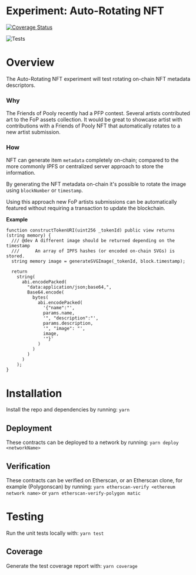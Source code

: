 # Experiment: Auto-Rotating NFT

[![Coverage Status](https://coveralls.io/repos/github/friends-of-pooly/nft-auto-rotate-sol/badge.svg?branch=master)](https://coveralls.io/github/friends-of-pooly/nft-auto-rotate-sol?branch=master)

![Tests](https://github.com/friends-of-pooly/nft-auto-rotate-sol/actions/workflows/main.yml/badge.svg)

# Overview

The Auto-Rotating NFT experiment will test rotating on-chain NFT metadata descriptors.

### Why

The Friends of Pooly recently had a PFP contest. Several artists contributed art to the FoP assets collection. It would be great to showcase artist with contributions with a Friends of Pooly NFT that automatically rotates to a new artist submission.

### How

NFT can generate item `metadata` completely on-chain; compared to the more commonly IPFS or centralized server approach to store the information.

By generating the NFT metadata on-chain it's possible to rotate the image using `blockNumber` or `timestamp`.

Using this approach new FoP artists submissions can be automatically featured without requiring a transaction to update the blockchain.

**Example**

```sol
function constructTokenURI(uint256 _tokenId) public view returns (string memory) {
  /// @dev A different image should be returned depending on the timestamp
  ///      An array of IPFS hashes (or encoded on-chain SVGs) is stored.
  string memory image = generateSVGImage(_tokenId, block.timestamp);

  return
    string(
      abi.encodePacked(
        "data:application/json;base64,",
        Base64.encode(
          bytes(
            abi.encodePacked(
              '{"name":"',
              params.name,
              '", "description":"',
              params.description,
              '", "image": "',
              image,
              '"}'
            )
          )
        )
      )
    );
}

```

# Installation

Install the repo and dependencies by running:
`yarn`

## Deployment

These contracts can be deployed to a network by running:
`yarn deploy <networkName>`

## Verification

These contracts can be verified on Etherscan, or an Etherscan clone, for example (Polygonscan) by running:
`yarn etherscan-verify <ethereum network name>` or `yarn etherscan-verify-polygon matic`

# Testing

Run the unit tests locally with:
`yarn test`

## Coverage

Generate the test coverage report with:
`yarn coverage`
